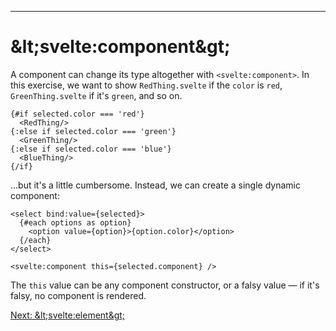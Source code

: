 ------
# **&amp;lt;svelte:component&amp;gt;**
A component can change its type altogether with `<svelte:component>`. In this exercise, we want to show <code data-file="src/routes/part2/special-elements/component/RedThing.svelte">RedThing.svelte</code> if the `color` is `red`, <code data-file="src/routes/part2/special-elements/component/GreenThing.svelte">GreenThing.svelte</code> if it's `green`, and so on.
```svelte title="src/routes/part2/special-elements/component/+page.svelte"
{#if selected.color === 'red'}
  <RedThing/>
{:else if selected.color === 'green'}
  <GreenThing/>
{:else if selected.color === 'blue'}
  <BlueThing/>
{/if}
```
...but it's a little cumbersome. Instead, we can create a single dynamic component:
```svelte title="src/routes/part2/special-elements/component/+page.svelte" "<svelte:component this={selected.component} />"
<select bind:value={selected}>
  {#each options as option}
    <option value={option}>{option.color}</option>
  {/each}
</select>

<svelte:component this={selected.component} />
```
The `this` value can be any component constructor, or a falsy value — if it's falsy, no component is rendered.

[Next: &amp;lt;svelte:element&amp;gt;](/part2/special-elements/element)